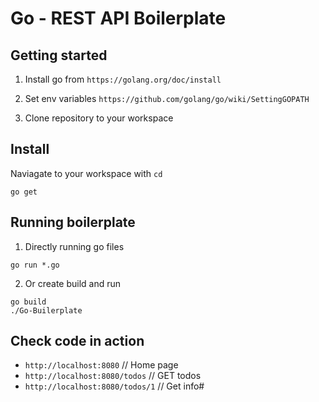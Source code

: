 # Go - REST API Boilerplate

## Getting started
1. Install go from
`https://golang.org/doc/install`

2. Set env variables `https://github.com/golang/go/wiki/SettingGOPATH`

3. Clone repository to your workspace

## Install 
Naviagate to your workspace with `cd`
```
go get
```

## Running boilerplate

1. Directly running go files<br/>
```
go run *.go
``` 
2. Or create build and run
```
go build
./Go-Builerplate
```

## Check code in action

* `http://localhost:8080` // Home page
* `http://localhost:8080/todos` // GET todos
* `http://localhost:8080/todos/1` // Get info#
